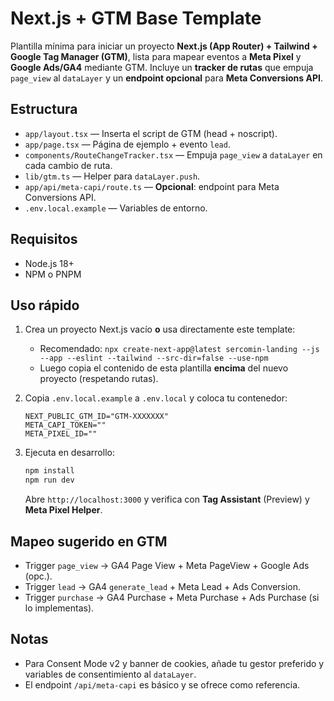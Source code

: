 # Next.js + GTM Base Template

Plantilla mínima para iniciar un proyecto **Next.js (App Router) + Tailwind + Google Tag Manager (GTM)**, lista para mapear eventos a **Meta Pixel** y **Google Ads/GA4** mediante GTM. Incluye un **tracker de rutas** que empuja `page_view` al `dataLayer` y un **endpoint opcional** para **Meta Conversions API**.

## Estructura
- `app/layout.tsx` — Inserta el script de GTM (head + noscript).
- `app/page.tsx` — Página de ejemplo + evento `lead`.
- `components/RouteChangeTracker.tsx` — Empuja `page_view` a `dataLayer` en cada cambio de ruta.
- `lib/gtm.ts` — Helper para `dataLayer.push`.
- `app/api/meta-capi/route.ts` — **Opcional**: endpoint para Meta Conversions API.
- `.env.local.example` — Variables de entorno.

## Requisitos
- Node.js 18+
- NPM o PNPM

## Uso rápido
1) Crea un proyecto Next.js vacío **o** usa directamente este template:
   - Recomendado: `npx create-next-app@latest sercomin-landing --js --app --eslint --tailwind --src-dir=false --use-npm`
   - Luego copia el contenido de esta plantilla **encima** del nuevo proyecto (respetando rutas).

2) Copia `.env.local.example` a `.env.local` y coloca tu contenedor:
   ```env
   NEXT_PUBLIC_GTM_ID="GTM-XXXXXXX"
   META_CAPI_TOKEN=""
   META_PIXEL_ID=""
   ```

3) Ejecuta en desarrollo:
   ```bash
   npm install
   npm run dev
   ```
   Abre `http://localhost:3000` y verifica con **Tag Assistant** (Preview) y **Meta Pixel Helper**.

## Mapeo sugerido en GTM
- Trigger `page_view` → GA4 Page View + Meta PageView + Google Ads (opc.).
- Trigger `lead` → GA4 `generate_lead` + Meta Lead + Ads Conversion.
- Trigger `purchase` → GA4 Purchase + Meta Purchase + Ads Purchase (si lo implementas).

## Notas
- Para Consent Mode v2 y banner de cookies, añade tu gestor preferido y variables de consentimiento al `dataLayer`.
- El endpoint `/api/meta-capi` es básico y se ofrece como referencia.